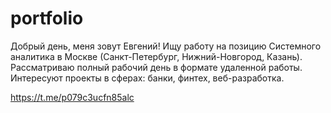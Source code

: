 
# portfolio

Добрый день, меня зовут Евгений!
Ищу работу на позицию Системного аналитика в Москве (Санкт-Петербург, Нижний-Новгород, Казань).
Рассматриваю полный рабочий день в формате удаленной работы.
Интересуют проекты в сферах: банки, финтех, веб-разработка.

https://t.me/p079c3ucfn85alc
